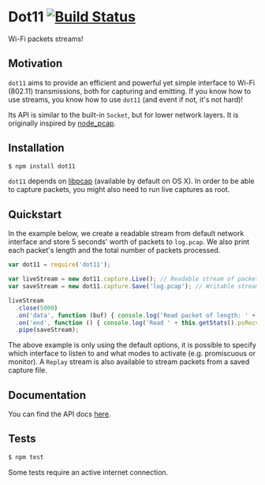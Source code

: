 # Dot11 [![Build Status](https://travis-ci.org/mtth/dot11.svg?branch=master)](https://travis-ci.org/mtth/dot11)


Wi-Fi packets streams!


## Motivation

`dot11` aims to provide an efficient and powerful yet simple interface to Wi-Fi
(802.11) transmissions, both for capturing and emitting. If you know how to use
streams, you know how to use `dot11` (and event if not, it's not hard)!

Its API is similar to the built-in `Socket`, but for lower network layers. It
is originally inspired by [node_pcap](https://github.com/mranney/node_pcap).


## Installation

```bash
$ npm install dot11
```

`dot11` depends on [libpcap](http://www.tcpdump.org/) (available by default on
OS X). In order to be able to capture packets, you might also need to run live
captures as root.


## Quickstart

In the example below, we create a readable stream from default network
interface and store 5 seconds' worth of packets to `log.pcap`. We also print
each packet's length and the total number of packets processed.

```javascript
var dot11 = require('dot11');

var liveStream = new dot11.capture.Live(); // Readable stream of packets.
var saveStream = new dot11.capture.Save('log.pcap'); // Writable stream.

liveStream
  .close(5000)
  .on('data', function (buf) { console.log('Read packet of length: ' + buf.length); })
  .on('end', function () { console.log('Read ' + this.getStats().psRecv + ' packets!'); })
  .pipe(saveStream);
```

The above example is only using the default options, it is possible to specify
which interface to listen to and what modes to activate (e.g. promiscuous or
monitor). A `Replay` stream is also available to stream packets from a saved
capture file.


## Documentation

You can find the API docs
[here](https://github.com/mtth/dot11/blob/master/doc/api.md).


## Tests

```bash
$ npm test
```

Some tests require an active internet connection.
